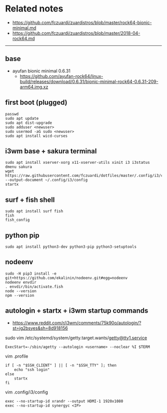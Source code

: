 # Related notes
- https://github.com/fczuardi/zuardistros/blob/master/rock64-bionic-minimal.md
- https://github.com/fczuardi/zuardistros/blob/master/2018-04-rock64.md

-----

## base
- ayufan bionic minimal 0.6.31
  - https://github.com/ayufan-rock64/linux-build/releases/download/0.6.31/bionic-minimal-rock64-0.6.31-209-arm64.img.xz
  
## first boot (plugged)
```
passwd
sudo apt update
sudo apt dist-upgrade
sudo adduser <newuser>
sudo usermod -aG sudo <newuser>
sudo apt install wicd-curses
```

## i3wm base + sakura terminal
```
sudo apt install xserver-xorg x11-xserver-utils xinit i3 i3status dmenu sakura
wget https://raw.githubusercontent.com/fczuardi/dotfiles/master/.config/i3/config --output-document ~/.config/i3/config
startx
```

## surf + fish shell
```
sudo apt install surf fish
fish
fish_config
```

## python pip
```
sudo apt install python3-dev python3-pip python3-setuptools
```

## nodeenv
```
sudo -H pip3 install -e git+https://github.com/ekalinin/nodeenv.git#egg=nodeenv
nodeenv envdir
. envdir/bin/activate.fish
node --version
npm --version
```

## autologin + startx + i3wm startup commands
- https://www.reddit.com/r/i3wm/comments/75k90o/autologin/?st=jg2bsyes&sh=8d918156

sudo vim /etc/systemd/system/getty.target.wants/getty@tty1.service
```
ExecStart=-/sbin/agetty --autologin <username> --noclear %I $TERM
```

vim .profile
```
if [ -n "$SSH_CLIENT" ] || [ -n "$SSH_TTY" ]; then
    echo "ssh login"
else
    startx
fi
```

vim .config/i3/config
```
exec --no-startup-id xrandr --output HDMI-1 1920x1080
exec --no-startup-id synergyc <IP>
```
